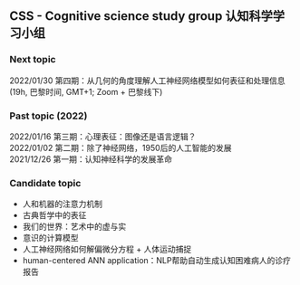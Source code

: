 ## CSS - Cognitive science study group 认知科学学习小组
  
### Next topic 

2022/01/30 第四期：从几何的角度理解人工神经网络模型如何表征和处理信息  
(19h, 巴黎时间, GMT+1; Zoom + 巴黎线下)

### Past topic (2022) 
2022/01/16 第三期：心理表征：图像还是语言逻辑？  
2022/01/02 第二期：除了神经网络，1950后的人工智能的发展  
2021/12/26 第一期：认知神经科学的发展革命 

### Candidate topic  
* 人和机器的注意力机制 
* 古典哲学中的表征
* 我们的世界：艺术中的虚与实 
* 意识的计算模型 
* 人工神经网络如何解偏微分方程 + 人体运动捕捉
* human-centered ANN application：NLP帮助自动生成认知困难病人的诊疗报告
